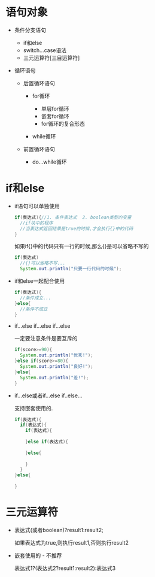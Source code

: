 # 语句对象

* 条件分支语句

  * if和else
  * switch...case语法
  * 三元运算符[三目运算符]

* 循环语句

  * 后置循环语句

    * for循环
      * 单层for循环
      * 嵌套for循环
      * for循环的复合形态

    * while循环

  * 前置循环语句

    * do...while循环



# if和else

* if语句可以单独使用

  ~~~java
  if(表达式){//1. 条件表达式  2. boolean类型的变量
    //if块中的程序
    //当表达式返回结果是true的时候,才会执行{}中的代码
  }
  ~~~

  如果if{}中的代码只有一行的时候,那么{}是可以省略不写的

  ~~~java
  if(表达式)
    //{}可以省略不写...
    System.out.println("只要一行代码的时候");
  ~~~

* if和else一起配合使用

  ~~~java
  if(表达式){
    //条件成立...
  }else{
    //条件不成立
  }
  ~~~

* if...else if...else if...else

  一定要注意条件是要互斥的

  ~~~java
  if(score>=90){
    System.out.println("优秀!");
  }else if(score>=80){
    System.out.println("良好!");
  }else{
    System.out.println("差!");
  }
  ~~~

* if...else或者if...else if..else...

  支持嵌套使用的.

  ~~~java
  if(表达式){
    if(表达式){
      if(表达式){
        
      }else if(表达式){
        
      }else{
        
      }
    }
  }else{
    
  }
  ~~~

  

# 三元运算符

* 表达式(或者boolean)?result1:result2;

  如果表达式为true,则执行result1,否则执行result2

* 嵌套使用的 - 不推荐

  表达式1?(表达式2?result1:result2):表达式3

